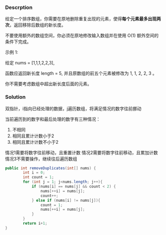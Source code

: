 ### Descrption
给定一个排序数组，你需要在原地删除重复出现的元素，使得**每个元素最多出现两次**，返回移除后数组的新长度。

不要使用额外的数组空间，你必须在原地修改输入数组并在使用 O(1) 额外空间的条件下完成。

示例 1:

给定 nums = [1,1,1,2,2,3],

函数应返回新长度 length = 5, 并且原数组的前五个元素被修改为 1, 1, 2, 2, 3 。

你不需要考虑数组中超出新长度后面的元素。

### Solution
双指针，i指向已经处理的数据，j遍历数组，将满足情况的数字往前挪动

当前遍历到的数字和最后处理的数字有三种情况：
1. 不相同
2. 相同且累计计数小于2
3. 相同且累计计数不小于2

情况1需要将数字往前移动，且重置计数
情况2需要将数字往前移动，且累加计数
情况3不需要操作，继续往后遍历数组

```java
public int removeDuplicates(int[] nums) {
        int i = 0;
        int count = 1;
        for (int j = 1; j<nums.length; j++){
            if (nums[i] == nums[j] && count < 2) {
                nums[++i] = nums[j];
                count++;
            } else if (nums[i] != nums[j]){
                count = 1;
                nums[++i] = nums[j];
            }
        }
        return i+1;
}
```
